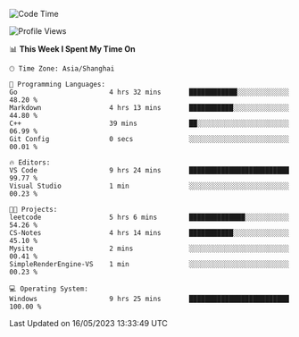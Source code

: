 <!--START_SECTION:waka-->
![Code Time](http://img.shields.io/badge/Code%20Time-926%20hrs%201%20min-blue)

![Profile Views](http://img.shields.io/badge/Profile%20Views-0-blue)

📊 **This Week I Spent My Time On** 

```text
🕑︎ Time Zone: Asia/Shanghai

💬 Programming Languages: 
Go                       4 hrs 32 mins       ████████████░░░░░░░░░░░░░   48.20 % 
Markdown                 4 hrs 13 mins       ███████████░░░░░░░░░░░░░░   44.80 % 
C++                      39 mins             ██░░░░░░░░░░░░░░░░░░░░░░░   06.99 % 
Git Config               0 secs              ░░░░░░░░░░░░░░░░░░░░░░░░░   00.01 % 

🔥 Editors: 
VS Code                  9 hrs 24 mins       █████████████████████████   99.77 % 
Visual Studio            1 min               ░░░░░░░░░░░░░░░░░░░░░░░░░   00.23 % 

🐱‍💻 Projects: 
leetcode                 5 hrs 6 mins        ██████████████░░░░░░░░░░░   54.26 % 
CS-Notes                 4 hrs 14 mins       ███████████░░░░░░░░░░░░░░   45.10 % 
Mysite                   2 mins              ░░░░░░░░░░░░░░░░░░░░░░░░░   00.41 % 
SimpleRenderEngine-VS    1 min               ░░░░░░░░░░░░░░░░░░░░░░░░░   00.23 % 

💻 Operating System: 
Windows                  9 hrs 25 mins       █████████████████████████   100.00 % 
```


 Last Updated on 16/05/2023 13:33:49 UTC
<!--END_SECTION:waka-->
